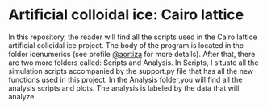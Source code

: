 # Artificial colloidal ice: Cairo lattice 

   
   In this repository, the reader will find all the scripts used in the Cairo lattice artificial colloidal ice project. The body of the program is located in the folder icenumerics (see profile [@aortiza](https://github.com/aortiza/icenumerics) for more details). After that, there are two more folders called: Scripts and Analysis. In Scripts, I situate all the simulation scripts accompanied by the support.py file that has all the new functions used in this project. In the Analysis folder,you will find all the analysis scripts and plots. The analysis is labeled by the data that will analyze. 